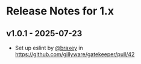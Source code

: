 # Release Notes for 1.x

## v1.0.1 - 2025-07-23

* Set up eslint by [@braxey](https://github.com/braxey) in https://github.com/gillyware/gatekeeper/pull/42

